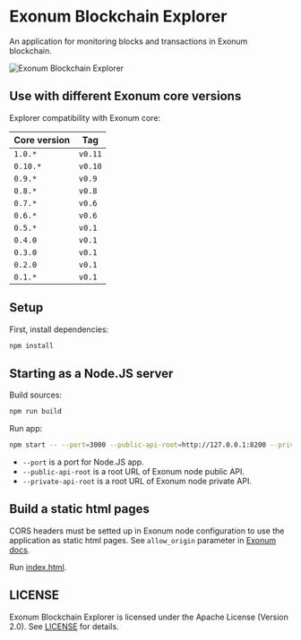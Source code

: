 # Exonum Blockchain Explorer

An application for monitoring blocks and transactions in Exonum blockchain.

![Exonum Blockchain Explorer](Screenshot.png)

## Use with different Exonum core versions

Explorer compatibility with Exonum core:

| Core version | Tag |
|---|---|
| `1.0.*` | `v0.11` |
| `0.10.*` | `v0.10` |
| `0.9.*` | `v0.9` |
| `0.8.*` | `v0.8` |
| `0.7.*` | `v0.6` |
| `0.6.*` | `v0.6` |
| `0.5.*` | `v0.1` |
| `0.4.0` | `v0.1` |
| `0.3.0` | `v0.1` |
| `0.2.0` | `v0.1` |
| `0.1.*` | `v0.1` |

## Setup

First, install dependencies:

```sh
npm install
```

## Starting as a Node.JS server

Build sources:

```sh
npm run build
```

Run app:

```sh
npm start -- --port=3000 --public-api-root=http://127.0.0.1:8200 --private-api-root=http://127.0.0.1:8201
```

- `--port` is a port for Node.JS app.
- `--public-api-root` is a root URL of Exonum node public API.
- `--private-api-root` is a root URL of Exonum node private API.

## Build a static html pages

CORS headers must be setted up in Exonum node configuration to use the application as static html pages.
See `allow_origin` parameter in [Exonum docs](https://exonum.com/doc/architecture/configuration/#api).

Run [index.html](index.html).

## LICENSE

Exonum Blockchain Explorer is licensed under the Apache License (Version 2.0).
See [LICENSE](https://github.com/exonum/blockchain-explorer/blob/master/LICENSE) for details.
